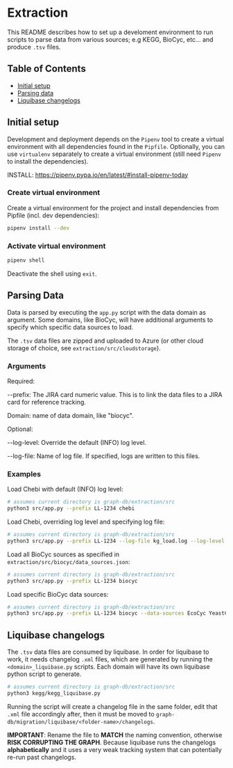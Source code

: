 # Extraction

This README describes how to set up a develoment environment to run scripts to parse data from various sources; e.g KEGG, BioCyc, etc... and produce `.tsv` files.

## Table of Contents
* [Initial setup](#initial-setup)
* [Parsing data](#parsing-data)
* [Liquibase changelogs](#liquibase-changelogs)

## Initial setup

Development and deployment depends on the `Pipenv` tool to create a virtual environment with all dependencies found in the `Pipfile`. Optionally, you can use `virtualenv` separately to create a virtual environment (still need `Pipenv` to install the dependencies).

INSTALL: https://pipenv.pypa.io/en/latest/#install-pipenv-today

### Create virtual environment
Create a virtual environment for the project and install dependencies from Pipfile (incl. dev dependencies):

```bash
pipenv install --dev
```

### Activate virtual environment
```bash
pipenv shell
```

Deactivate the shell using `exit`.

## Parsing Data

Data is parsed by executing the `app.py` script with the data domain as argument. Some domains, like BioCyc, will have additional arguments to specify which specific data sources to load.

The `.tsv` data files are zipped and uploaded to Azure (or other cloud storage of choice, see `extraction/src/cloudstorage`).

### Arguments
Required:

--prefix: The JIRA card numeric value. This is to link the data files to a JIRA card for reference tracking.

Domain: name of data domain, like "biocyc".

Optional:

--log-level: Override the default (INFO) log level.

--log-file: Name of log file. If specified, logs are written to this files.

### Examples
Load Chebi with default (INFO) log level:
```bash
# assumes current directory is graph-db/extraction/src
python3 src/app.py --prefix LL-1234 chebi
```

Load Chebi, overriding log level and specifying log file:
```bash
# assumes current directory is graph-db/extraction/src
python3 src/app.py --prefix LL-1234 --log-file kg_load.log --log-level DEBUG chebi
```

Load all BioCyc sources as specified in `extraction/src/biocyc/data_sources.json`:
```bash
# assumes current directory is graph-db/extraction/src
python3 src/app.py --prefix LL-1234 biocyc
```

Load specific BioCyc data sources:
```bash
# assumes current directory is graph-db/extraction/src
python3 src/app.py --prefix LL-1234 biocyc --data-sources EcoCyc YeastCyc MetaCyc
```

## Liquibase changelogs
The `.tsv` data files are consumed by liquibase. In order for liquibase to work, it needs changelog `.xml` files, which are generated by running the `<domain>_liquibase.py` scripts. Each domain will have its own liquibase python script to generate.

```bash
# assumes current directory is graph-db/extraction/src
python3 kegg/kegg_liquibase.py
```

Running the script will create a changelog file in the same folder, edit that `.xml` file accordingly after, then it must be moved to `graph-db/migration/liquibase/<folder-name>/changelogs`.

**IMPORTANT**: Rename the file to **MATCH** the naming convention, otherwise **RISK CORRUPTING THE GRAPH**. Because liquibase runs the changelogs **alphabetically** and it uses a very weak tracking system that can potentially re-run past changelogs.
